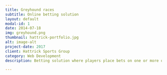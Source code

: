 ```yaml
---
title: Greyhound races
subtitle: Online betting solution
layout: default
modal-id: 1
date: 2014-07-18
img: greyhound.png
thumbnail: hattrick-portfolio.jpg
alt: image-alt
project-date: 2017
client: Hattrick Sports Group
category: Web Development
description: Betting solution where players place bets on one or more out of six dogs that are racing at the track. Product is running within betting retail shops, betting terminals, as well as user browsers. Fully responsive web. Optimized for few thousand concurrent users. Besides standard and special bets, the game also features a progressive jackpot.

---
```

